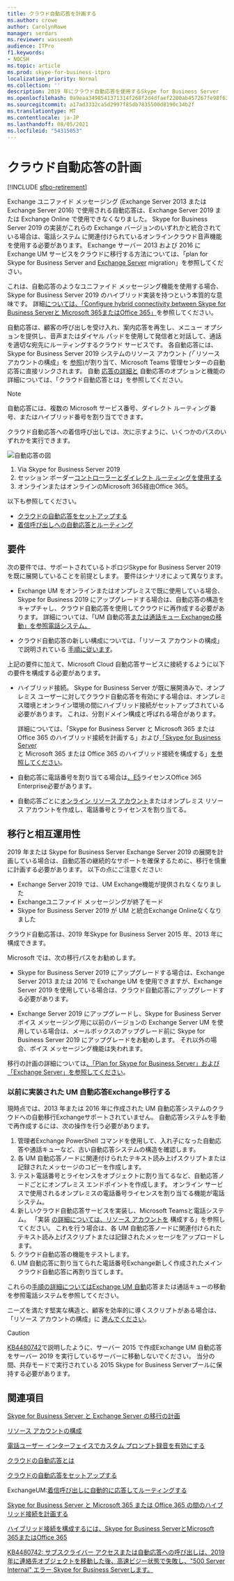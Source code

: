 ```yaml
---
title: クラウド自動応答を計画する
ms.author: crowe
author: CarolynRowe
manager: serdars
ms.reviewer: wasseemh
audience: ITPro
f1.keywords:
- NOCSH
ms.topic: article
ms.prod: skype-for-business-itpro
localization_priority: Normal
ms.collection: ''
description: 2019 年にクラウド自動応答を使用するSkype for Business Server
ms.openlocfilehash: 0a9eaa3498541371314f268f2d4dfaef2200ab457267fe98f631430ce7c2f035
ms.sourcegitcommit: a17ad3332ca5d2997f85db7835500d8190c34b2f
ms.translationtype: MT
ms.contentlocale: ja-JP
ms.lasthandoff: 08/05/2021
ms.locfileid: "54315053"
---
```

# <a name="plan-cloud-auto-attendants"></a>クラウド自動応答の計画

[!INCLUDE [sfbo-retirement](../../Hub/includes/sfbo-retirement.md)]

Exchange ユニファイド メッセージング (Exchange Server 2013 または Exchange Server 2016) で使用される自動応答は、Exchange Server 2019 または Exchange Online で使用できなくなりました。 Skype for Business Server 2019 の実装がこれらの Exchange バージョンのいずれかと統合されている場合は、電話システム に関連付けられているオンラインクラウド音声機能を使用する必要があります。 Exchange サーバー 2013 および 2016 にExchange UM サービスをクラウドに移行する方法については、「plan for Skype for Business Server and [Exchange Server](plan-um-migration.md) migration」を参照してください。

これは、自動応答のようなユニファイド メッセージング機能を使用する場合、Skype for Business Server 2019 のハイブリッド実装を持つという本質的な意味です。 詳細[については、「Configure hybrid connectivity between Skype for Business Serverと Microsoft 365またはOffice 365」](configure-hybrid-connectivity.md)を参照してください。

自動応答は、顧客の呼び出しを受け入れ、案内応答を再生し、メニュー オプションを提供し、音声またはダイヤル パッドを使用して発信者と対話して、通話を適切な宛先にルーティングするクラウド サービスです。 各自動応答には、Skype for Business Server 2019 システムのリソース アカウント *(「* リソース アカウントの構成」を [参照)](configure-onprem-ra.md)が割り当て、Microsoft Teams 管理センターの自動応答に直接リンクされます。 自動 [応答の詳細と](/SkypeForBusiness/what-is-phone-system-in-office-365/what-are-phone-system-auto-attendants.md) 自動応答のオプションと機能の詳細については、「クラウド自動応答とは」を参照してください。

> [!NOTE]
> 自動応答には、複数の Microsoft サービス番号、ダイレクト ルーティング番号、またはハイブリッド番号を割り当てできます。

クラウド自動応答への着信呼び出しでは、次に示すように、いくつかのパスのいずれかを実行できます。

![自動応答の図](../../SfBServer2019/media/AA-plan-concept.png)

1. Via Skype for Business Server 2019
2. セッション ボーダー[コントローラーとダイレクト ルーティング](/MicrosoftTeams/direct-routing-border-controllers.md)[を使用する](/MicrosoftTeams/direct-routing-plan.md)
3. オンラインまたはオンラインのMicrosoft 365経由Office 365。

以下も参照してください。

- [クラウドの自動応答をセットアップする](/microsoftteams/create-a-phone-system-auto-attendant)
- [着信呼び出しへの自動応答とルーティング](/exchange/voice-mail-unified-messaging/automatically-answer-and-route-calls/automatically-answer-and-route-calls)

## <a name="requirements"></a>要件

次の要件では、サポートされているトポロジSkype for Business Server 2019 を既に展開していることを前提とします。  要件はシナリオによって異なります。

- Exchange UM をオンラインまたはオンプレミスで既に使用している場合、Skype for Business 2019 にアップグレードする場合は、自動応答の構造をキャプチャし、クラウド自動応答を使用してクラウドに再作成する必要があります。 詳細については、「UM 自動応答[または通話キュー Exchangeの移動」を参照電話システム。](configure-onprem-ra.md#moving-an-exchange-um-auto-attendant-or-call-queue-to-phone-system)

- クラウド自動応答の新しい構成については、「リソース アカウントの構成」で説明されている  [手順に従います](configure-onprem-ra.md)。

上記の要件に加えて、Microsoft Cloud 自動応答サービスに接続するように以下の要件を構成する必要があります。

- ハイブリッド接続。 Skype for Business Server が既に展開済みで、オンプレミス ユーザーに対してクラウド自動応答を有効にする場合は、オンプレミス環境とオンライン環境の間にハイブリッド接続がセットアップされている必要があります。 これは、分割ドメイン構成と呼ばれる場合があります。

   詳細については、「Skype for Business Server と Microsoft 365 または Office 365 のハイブリッド接続を計画する」および[「Skype for Business Server](plan-hybrid-connectivity.md)と Microsoft 365 または Office 365 のハイブリッド接続を構成する」[を参照してください](configure-hybrid-connectivity.md)。

- 自動応答に電話番号を割り当てる場合は[、E5](../../SfbOnline/skype-for-business-and-microsoft-teams-add-on-licensing/license-options-based-on-your-plan/office-365-enterprise-e5-with-audio-conferencing.md)ライセンスOffice 365 Enterprise必要があります。
- 自動応答ごとに[オンライン リソース アカウント](/MicrosoftTeams/manage-resource-accounts.md)または[](configure-onprem-ra.md)オンプレミス リソース アカウントを作成し、電話番号とライセンスを割り当てる。 

## <a name="migration-and-interoperability"></a>移行と相互運用性

2019 年または Skype for Business Server Exchange Server 2019 の展開を計画している場合は、自動応答の継続的なサポートを確保するために、移行を慎重に計画する必要があります。 以下の点にご注意ください:

- Exchange Server 2019 では、UM Exchange機能が提供されなくなりました
- Exchangeユニファイド メッセージングが終了モード
- Skype for Business Server 2019 が UM と統合Exchange Onlineなくなりました

クラウド自動応答は、2019 年Skype for Business Server 2015 年、2013 年に構成できます。

Microsoft では、次の移行パスをお勧めします。

- Skype for Business Server 2019 にアップグレードする場合は、Exchange Server 2013 または 2016 で Exchange UM を使用できますが、Exchange Server 2019 を使用している場合は、クラウド自動応答にアップグレードする必要があります。

- Exchange Server 2019 にアップグレードし、Skype for Business Server ボイス メッセージング用に以前のバージョンの Exchange Server UM を使用している場合は、メールボックスのアップグレード前に Skype for Business Server 2019 にアップグレードをお勧めします。  それ以外の場合、ボイス メッセージング機能は失われます。

移行の計画の詳細については[、「Plan for Skype for Business Server」および「Exchange Server」を参照してください](plan-um-migration.md)。

### <a name="migrating-a-previously-implemented-exchange-um-auto-attendant-system"></a>以前に実装された UM 自動応答Exchange移行する

現時点では、2013 年または 2016 年に作成された UM 自動応答システムのクラウドへの自動移行Exchangeサポートされていません。 自動応答システムを手動で再作成するには、次の操作を行う必要があります。

1. 管理者Exchange PowerShell コマンドを使用して、入れ子になった自動応答や通話キューなど、古い自動応答システムの構造を確認します。  
2. 各 UM 自動応答ノードに関連付けられたテキスト読み上げスクリプトまたは記録されたメッセージのコピーを作成します。
3. テスト電話番号とライセンスをオブジェクトに割り当てるなど、自動応答ノードごとにオンプレミス エンドポイントを作成します。 オンライン サービスで使用されるオンプレミスの電話番号ライセンスを割り当てる機能が電話システム。
4. 新しいクラウド自動応答サービスを実装し、Microsoft Teamsと電話システム。 「実装 [の詳細については、リソース アカウントを](configure-onprem-ra.md) 構成する」を参照してください。 これを行う場合は、各 UM 自動応答ノードに関連付けられたテキスト読み上げスクリプトまたは記録されたメッセージをアップロードします。
5. クラウド自動応答の機能をテストします。
6. UM 自動応答に割り当てられた電話番号Exchange新しく作成されたメインクラウド自動応答に再割り当てします。

これらの[手順の詳細についてはExchange UM 自動](configure-onprem-ra.md#moving-an-exchange-um-auto-attendant-or-call-queue-to-phone-system)応答または通話キューの移動を参照電話システムを参照してください。

ニーズを満たす堅実な構造と、顧客を効率的に導くスクリプトがある場合は、「リソース アカウントの構成」に [進んでください](configure-onprem-ra.md)。

> [!CAUTION]
> [KB4480742](https://support.microsoft.com/help/4480742/call-failures-and-500-server-internal-error-after-migration-to-2019)で説明したように、サーバー 2015 で作成Exchange UM 自動応答をサーバー 2019 を実行しているサーバーに移動しないでください。 当分の間、共存モードで実行されている 2015 Skype for Business Serverプールに保持する必要があります。

## <a name="see-also"></a>関連項目

[Skype for Business Server と Exchange Server の移行の計画](plan-um-migration.md)

[リソース アカウントの構成](configure-onprem-ra.md)

[電話ユーザー インターフェイスでカスタム プロンプト録音を有効にする](/exchange/voice-mail-unified-messaging/greetings-announcements-menus-and-prompts/enable-custom-prompt-recording)

[クラウドの自動応答とは](/SkypeForBusiness/what-is-phone-system-in-office-365/what-are-phone-system-auto-attendants)

[クラウドの自動応答をセットアップする](/microsoftteams/create-a-phone-system-auto-attendant)

ExchangeUM:[着信呼び出しに自動的に応答してルーティングする](/exchange/voice-mail-unified-messaging/automatically-answer-and-route-calls/automatically-answer-and-route-calls)

[Skype for Business Server と Microsoft 365 または Office 365 の間のハイブリッド接続を計画する](plan-hybrid-connectivity.md)

[ハイブリッド接続を構成するには、Skype for Business ServerとMicrosoft 365またはOffice 365](configure-hybrid-connectivity.md)

[KB4480742: サブスクライバー アクセスまたは自動応答への呼び出しは、2019 年に連絡先オブジェクトを移動した後、高速ビジー状態で失敗し、"500 Server Internal" エラー Skype for Business Serverします。](https://support.microsoft.com/help/4480742/call-failures-and-500-server-internal-error-after-migration-to-2019)